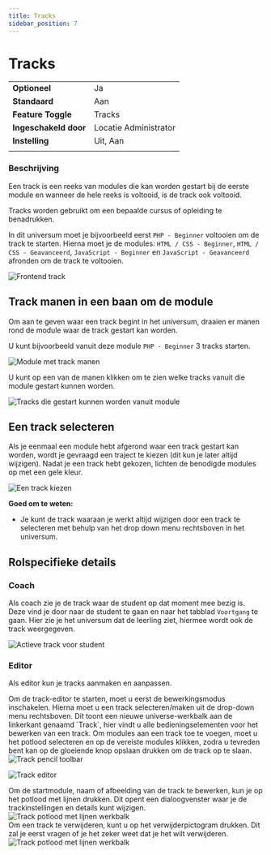 ```yaml
---
title: Tracks
sidebar_position: 7
---
```


# Tracks

|                       |                       |
|-----------------------|-----------------------|
| **Optioneel**         | Ja                    |
| **Standaard**         | Aan                   |
| **Feature Toggle**    | Tracks                |
| **Ingeschakeld door** | Locatie Administrator |
| **Instelling**        | Uit, Aan              |
|                       |                       |

### Beschrijving

Een track is een reeks van modules die kan worden gestart bij de eerste module en wanneer de hele reeks is voltooid, is de
track ook voltooid.

Tracks worden gebruikt om een bepaalde cursus of opleiding te benadrukken.

In dit universum moet je bijvoorbeeld eerst `PHP - Beginner` voltooien om de track te starten. 
Hierna moet je de modules: `HTML / CSS - Beginner`, `HTML / CSS - Geavanceerd`, `JavaScript - Beginner` en `JavaScript - Geavanceerd` afronden om de track te voltooien.

![Frontend track](/img/docs/tracks/track.png)

## Track manen in een baan om de module

Om aan te geven waar een track begint in het universum, draaien er manen rond de module waar de track gestart kan worden.

U kunt bijvoorbeeld vanuit deze module `PHP - Beginner` 3 tracks starten.

![Module met track manen](/img/docs/tracks/module-track-moons.png)

U kunt op een van de manen klikken om te zien welke tracks vanuit die module gestart kunnen worden.

![Tracks die gestart kunnen worden vanuit module](/img/docs/tracks/track-picker-dialog.png)

## Een track selecteren

Als je eenmaal een module hebt afgerond waar een track gestart kan worden, wordt je gevraagd een traject te kiezen (dit kun je later altijd wijzigen).
Nadat je een track hebt gekozen, lichten de benodigde modules op met een gele kleur.

![Een track kiezen](/img/docs/tracks/track-picker-dialog-2.png)

**Goed om te weten:**

- Je kunt de track waaraan je werkt altijd wijzigen door een track te selecteren met behulp van het drop down menu rechtsboven in het universum.

## Rolspecifieke details

### Coach

Als coach zie je de track waar de student op dat moment mee bezig is. Deze vind je door naar de student te gaan en naar het tabblad `Voortgang` te gaan.
Hier zie je het universum dat de leerling ziet, hiermee wordt ook de track weergegeven.

![Actieve track voor student](/img/docs/tracks/student-track-coach-showcase.png)

### Editor

Als editor kun je tracks aanmaken en aanpassen.

<div class="flex space-between">
Om de track-editor te starten, moet u eerst de bewerkingsmodus inschakelen. Hierna moet u een track selecteren/maken uit de
drop-down menu rechtsboven.
Dit toont een nieuwe universe-werkbalk aan de linkerkant genaamd `Track`, hier vindt u alle bedieningselementen voor het bewerken van een
track.
Om modules aan een track toe te voegen, moet u het potlood selecteren en op de vereiste modules klikken, zodra u tevreden bent
kan op de gloeiende knop opslaan drukken om de track op te slaan.

<img alt="Track pencil toolbar" className="margin-left-small" src="/nl/img/docs/universe/tools-track-edit-track.png"/>
</div>

![Track editor](/img/docs/tracks/track-editor.gif)

<div className="flex space-between">
Om de startmodule, naam of afbeelding van de track te bewerken, kun je op het potlood met lijnen drukken. Dit opent een dialoogvenster waar
je de trackinstellingen en details kunt wijzigen.

<img alt="Track potlood met lijnen werkbalk" className="margin-left-small" src="/nl/img/docs/universe/tools-track-edit-details.png"/>
</div>

<div className="flex space-between margin-top-small">
Om een track te verwijderen, kunt u op het verwijderpictogram drukken. Dit zal je eerst vragen of je het zeker weet dat je het wilt verwijderen.

<img alt="Track potlood met lijnen werkbalk" className="margin-left-small" src="/nl/img/docs/universe/tools-track-delete.png"/>
</div>

